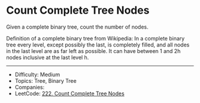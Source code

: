 # Count Complete Tree Nodes

Given a complete binary tree, count the number of nodes.

Definition of a complete binary tree from Wikipedia:
In a complete binary tree every level, except possibly the last, is completely filled, and all nodes in the last level are as far left as possible. It can have between 1 and 2h nodes inclusive at the last level h.

---

* Difficulty: Medium
* Topics: Tree, Binary Tree
* Companies: 
* LeetCode: [222. Count Complete Tree Nodes](https://leetcode.com/problems/maximal-square/description/)
